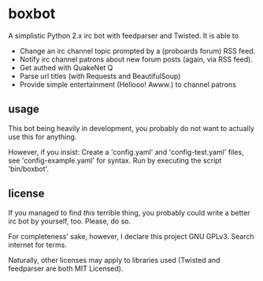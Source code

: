 # boxbot #

A simplistic Python 2.x irc bot with feedparser and Twisted. It is
able to

* Change an irc channel topic prompted by a (proboards forum) RSS feed.
* Notify irc channel patrons about new forum posts (again, via RSS feed).
* Get authed with QuakeNet Q
* Parse url titles (with Requests and BeautifulSoup)
* Provide simple entertainment (Hellooo! Awww.) to channel patrons

## usage ##

This bot being heavily in development, you probably do not want to actually
use this for anything.

However, if you insist:
Create a 'config.yaml' and 'config-test.yaml' files, see 
'config-example.yaml' for syntax. Run by executing the script 'bin/boxbot'.

## license ##

If you managed to find *this* terrible thing, you probably could write 
a better irc bot by yourself, too. Please, do so. 

For completeness' sake, however, I declare this project GNU GPLv3. Search
internet for terms.

Naturally, other licenses may apply to libraries used (Twisted and feedparser
are both MIT Licensed).

